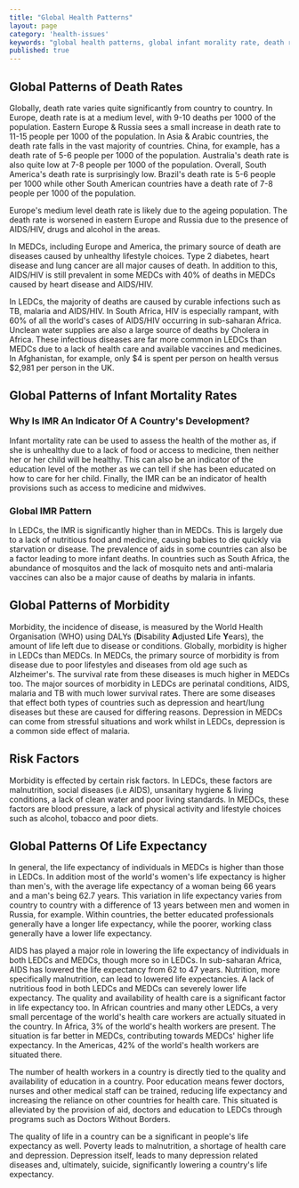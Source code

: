 ```yaml
---
title: "Global Health Patterns"
layout: page
category: 'health-issues'
keywords: "global health patterns, global infant morality rate, death rates, africa death rate, medc vs ledc death rate, medc vs ledc infant mortality rate"
published: true
---
```


## Global Patterns of Death Rates

Globally, death rate varies quite significantly from country to country. In Europe, death rate is at a medium level, with 9-10 deaths per 1000 of the population. Eastern Europe & Russia sees a small increase in death rate to 11-15 people per 1000 of the population. In Asia & Arabic countries, the death rate falls in the vast majority of countries. China, for example, has a death rate of 5-6 people per 1000 of the population. Australia's death rate is also quite low at 7-8 people per 1000 of the population. Overall, South America's death rate is surprisingly low. Brazil's death rate is 5-6 people per 1000 while other South American countries have a death rate of 7-8 people per 1000 of the population. 
 
Europe's medium level death rate is likely due to the ageing population. The death rate is worsened in eastern Europe and Russia due to the presence of AIDS/HIV, drugs and alcohol in the areas. 
 
 In MEDCs, including Europe and America, the primary source of death are diseases caused by unhealthy lifestyle choices. Type 2 diabetes, heart disease and lung cancer are all major causes of death. In addition to this, AIDS/HIV is still prevalent in some MEDCs with 40% of deaths in MEDCs caused by heart disease and AIDS/HIV. 
 
In LEDCs, the majority of deaths are caused by curable infections such as TB, malaria and AIDS/HIV. In South Africa, HIV is especially rampant, with 60% of all the world's cases of AIDS/HIV occurring in sub-saharan Africa. Unclean water supplies are also a large source of deaths by Cholera in Africa. These infectious diseases are far more common in LEDCs than MEDCs due to a lack of health care and available vaccines and medicines. In Afghanistan, for example, only $4 is spent per person on health versus $2,981 per person in the UK.
 
## Global Patterns of Infant Mortality Rates

### Why Is IMR An Indicator Of A Country's Development? 

Infant mortality rate can be used to assess the health of the mother as, if she is unhealthy due to a lack of food or access to medicine, then neither her or her child will be healthy. This can also be an indicator of the education level of the mother as we can tell if she has been educated on how to care for her child. Finally, the IMR can be an indicator of health provisions such as access to medicine and midwives. 

### Global IMR Pattern

In LEDCs, the IMR is significantly higher than in MEDCs. This is largely due to a lack of nutritious food and medicine, causing babies to die quickly via starvation or disease. The prevalence of aids in some countries can also be a factor leading to more infant deaths. In countries such as South Africa, the abundance of mosquitos and the lack of mosquito nets and anti-malaria vaccines can also be a major cause of deaths by malaria in infants. 

## Global Patterns of Morbidity

Morbidity, the incidence of disease, is measured by the World Health Organisation (WHO) using DALYs (**D**isability **A**djusted **L**ife **Y**ears), the amount of life left due to disease or conditions. Globally, morbidity is higher in LEDCs than MEDCs. In MEDCs, the primary source of morbidity is from disease due to poor lifestyles and diseases from old age such as Alzheimer's. The survival rate from these diseases is much higher in MEDCs too. The major sources of morbidity in LEDCs are perinatal conditions, AIDS, malaria and TB with much lower survival rates. There are some diseases that effect both types of countries such as depression and heart/lung diseases but these are caused for differing reasons. Depression in MEDCs can come from stressful situations and work whilst in LEDCs, depression is a common side effect of malaria. 

## Risk Factors

Morbidity is effected by certain risk factors. In LEDCs, these factors are malnutrition, social diseases (i.e AIDS), unsanitary hygiene & living conditions, a lack of clean water and poor living standards. In MEDCs, these factors are blood pressure, a lack of physical activity and lifestyle choices such as alcohol, tobacco and poor diets. 

## Global Patterns Of Life Expectancy 

In general, the life expectancy of individuals in MEDCs is higher than those in LEDCs. In addition most of the world's women's life expectancy is higher than men's, with the average life expectancy of a woman being 66 years and a man's being 62.7 years. This variation in life expectancy varies from country to country with a difference of 13 years between men and women in Russia, for example. Within countries, the better educated professionals generally have a longer life expectancy, while the poorer, working class generally have a lower life expectancy. 

AIDS has played a major role in lowering the life expectancy of individuals in both LEDCs and MEDCs, though more so in LEDCs. In sub-saharan Africa, AIDS has lowered the life expectancy from 62 to 47 years. Nutrition, more specifically malnutrition, can lead to lowered life expectancies. A lack of nutritious food in both LEDCs and MEDCs can severely lower life expectancy. The quality and availability of health care is a significant factor in life expectancy too. In African countries and many other LEDCs, a very small percentage of the world's health care workers are actually situated in the country. In Africa, 3% of the world's health workers are present. The situation is far better in MEDCs, contributing towards MEDCs' higher life expectancy. In the Americas, 42% of the world's health workers are situated there. 

The number of health workers in a country is directly tied to the quality and availability of education in a country. Poor education means fewer doctors, nurses and other medical staff can be trained, reducing life expectancy and increasing the reliance on other countries for health care. This situated is alleviated by the provision of aid, doctors and education to LEDCs through programs such as Doctors Without Borders.

The quality of life in a country can be a significant in people's life expectancy as well. Poverty leads to malnutrition, a shortage of health care and depression. Depression itself, leads to many depression related diseases and, ultimately, suicide, significantly lowering a country's life expectancy.  